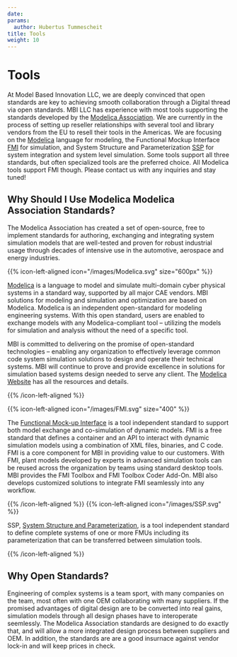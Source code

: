 ```yaml
---
date:
params:
  author: Hubertus Tummescheit
title: Tools
weight: 10
---
```


# Tools 

At Model Based Innovation LLC, we are deeply convinced that open standards are key to achieving smooth collaboration through a Digital thread via open standards. MBI LLC has experience with most tools supporting the standards developed by the [Modelica Association](https://www.modelica.org). We are currently in the process of setting up reseller relationships with several tool and library vendors from the EU to resell their tools in the Americas. We are focusing on the [Modelica](/tools/modelica) language for modeling, the Functional Mockup Interface [FMI](/tools/fmi) for simulation, and System Structure and Parameterization [SSP](https://ssp-standard.org) for system integration and system level simulation. Some tools support all three standards, but often specialized tools are the preferred choice. All Modelica tools support FMI though. Please contact us with any inquiries and stay tuned! 

## Why Should I Use Modelica Modelica Association Standards?

The Modelica Association has created a set of open-source, free to implement standards for authoring, exchanging and integrating system simulation models that are well-tested and proven for robust industrial usage through decades of intensive use in the automotive, aerospace and energy industries. 

{{% icon-left-aligned icon="/images/Modelica.svg" size="600px" %}}

[Modelica](https://modelica.org) is a language to model and simulate multi-domain cyber physical systems in a standard way, supported by all major CAE vendors. MBI solutions for modeling and simulation and optimization are based on Modelica. Modelica is an independent open-standard for modeling engineering systems. With this open standard, users are enabled to exchange models with any Modelica-compliant tool – utilizing the models for simulation and analysis without the need of a specific tool.

MBI is committed to delivering on the promise of open-standard technologies –  enabling any organization to effectively leverage common code system simulation solutions to design and operate their technical systems. MBI will continue to prove and provide excellence in solutions for simulation based systems design needed to serve any client.
 The [Modelica Website](https://modelica.org) has all the resources and details.

{{% /icon-left-aligned %}}

{{% icon-left-aligned icon="/images/FMI.svg" size="400" %}}

The [Functional Mock-up Interface](https://fmi-standard.org) is a tool independent standard to support both model exchange and co-simulation of dynamic models. FMI is a free standard that defines a container and an API to interact with dynamic simulation models using a combination of XML files, binaries, and C code. FMI is a core component for MBI in providing value to our customers. With FMI, plant models developed by experts in advanced simulation tools can be reused across the organization by teams using standard desktop tools. MBI provides the FMI Toolbox and FMI Toolbox Coder Add-On. MBI also develops customized solutions to integrate FMI seamlessly into any workflow.


{{% /icon-left-aligned %}}
{{% icon-left-aligned icon="/images/SSP.svg" %}}

SSP, [System Structure and Parameterization](https://ssp-standard.org), is a tool independent standard to define complete systems of one or more FMUs including its parameterization that can be transferred between simulation tools.


{{%	 /icon-left-aligned %}}


## Why Open Standards?

Engineering of complex systems is a team sport, with many companies on the team, most often with one OEM collaborating with many suppliers. If the promised advantages of digital design are to be converted into real gains, simulation models through all design phases have to interoperate seemlessly. The Modelica Association standards are designed to do exactly that, and will allow a more integrated design process between suppliers and OEM. In addition, the standards are are a good insurnace against vendor lock-in and will keep prices in check. 	 